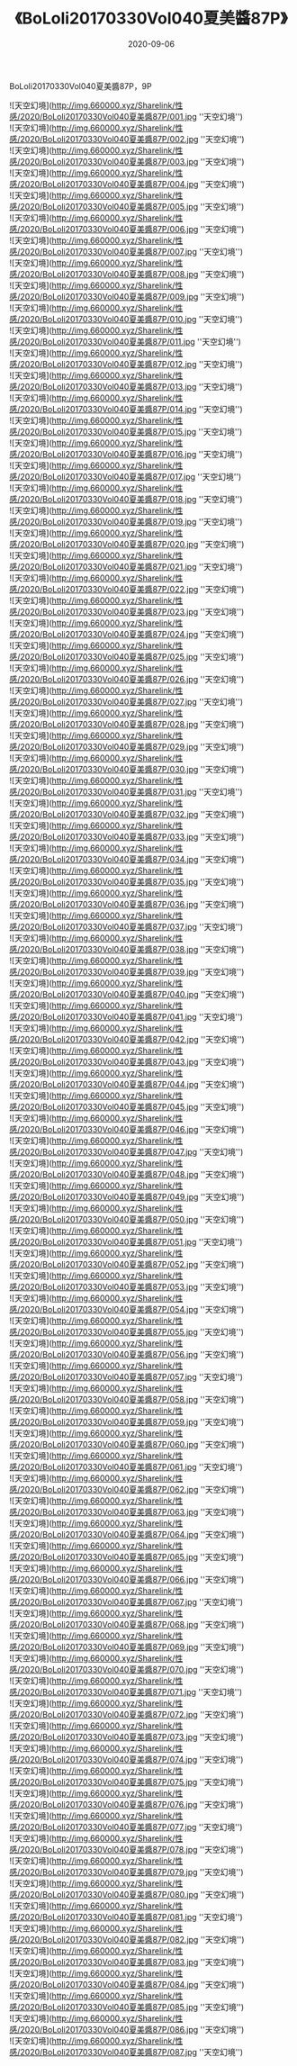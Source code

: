 ﻿---
layout: post
title:  《BoLoli20170330Vol040夏美醬87P》
date:   2020-09-06
img: http://img.660000.xyz/Sharelink/性感/2020/BoLoli20170330Vol040夏美醬87P/000.jpg
categories: [美女, 性感, 泳衣]
---

BoLoli20170330Vol040夏美醬87P，9P



![天空幻境](http://img.660000.xyz/Sharelink/性感/2020/BoLoli20170330Vol040夏美醬87P/001.jpg ''天空幻境'') <br>
![天空幻境](http://img.660000.xyz/Sharelink/性感/2020/BoLoli20170330Vol040夏美醬87P/002.jpg ''天空幻境'') <br>
![天空幻境](http://img.660000.xyz/Sharelink/性感/2020/BoLoli20170330Vol040夏美醬87P/003.jpg ''天空幻境'') <br>
![天空幻境](http://img.660000.xyz/Sharelink/性感/2020/BoLoli20170330Vol040夏美醬87P/004.jpg ''天空幻境'') <br>
![天空幻境](http://img.660000.xyz/Sharelink/性感/2020/BoLoli20170330Vol040夏美醬87P/005.jpg ''天空幻境'') <br>
![天空幻境](http://img.660000.xyz/Sharelink/性感/2020/BoLoli20170330Vol040夏美醬87P/006.jpg ''天空幻境'') <br>
![天空幻境](http://img.660000.xyz/Sharelink/性感/2020/BoLoli20170330Vol040夏美醬87P/007.jpg ''天空幻境'') <br>
![天空幻境](http://img.660000.xyz/Sharelink/性感/2020/BoLoli20170330Vol040夏美醬87P/008.jpg ''天空幻境'') <br>
![天空幻境](http://img.660000.xyz/Sharelink/性感/2020/BoLoli20170330Vol040夏美醬87P/009.jpg ''天空幻境'') <br>
![天空幻境](http://img.660000.xyz/Sharelink/性感/2020/BoLoli20170330Vol040夏美醬87P/010.jpg ''天空幻境'') <br>
![天空幻境](http://img.660000.xyz/Sharelink/性感/2020/BoLoli20170330Vol040夏美醬87P/011.jpg ''天空幻境'') <br>
![天空幻境](http://img.660000.xyz/Sharelink/性感/2020/BoLoli20170330Vol040夏美醬87P/012.jpg ''天空幻境'') <br>
![天空幻境](http://img.660000.xyz/Sharelink/性感/2020/BoLoli20170330Vol040夏美醬87P/013.jpg ''天空幻境'') <br>
![天空幻境](http://img.660000.xyz/Sharelink/性感/2020/BoLoli20170330Vol040夏美醬87P/014.jpg ''天空幻境'') <br>
![天空幻境](http://img.660000.xyz/Sharelink/性感/2020/BoLoli20170330Vol040夏美醬87P/015.jpg ''天空幻境'') <br>
![天空幻境](http://img.660000.xyz/Sharelink/性感/2020/BoLoli20170330Vol040夏美醬87P/016.jpg ''天空幻境'') <br>
![天空幻境](http://img.660000.xyz/Sharelink/性感/2020/BoLoli20170330Vol040夏美醬87P/017.jpg ''天空幻境'') <br>
![天空幻境](http://img.660000.xyz/Sharelink/性感/2020/BoLoli20170330Vol040夏美醬87P/018.jpg ''天空幻境'') <br>
![天空幻境](http://img.660000.xyz/Sharelink/性感/2020/BoLoli20170330Vol040夏美醬87P/019.jpg ''天空幻境'') <br>
![天空幻境](http://img.660000.xyz/Sharelink/性感/2020/BoLoli20170330Vol040夏美醬87P/020.jpg ''天空幻境'') <br>
![天空幻境](http://img.660000.xyz/Sharelink/性感/2020/BoLoli20170330Vol040夏美醬87P/021.jpg ''天空幻境'') <br>
![天空幻境](http://img.660000.xyz/Sharelink/性感/2020/BoLoli20170330Vol040夏美醬87P/022.jpg ''天空幻境'') <br>
![天空幻境](http://img.660000.xyz/Sharelink/性感/2020/BoLoli20170330Vol040夏美醬87P/023.jpg ''天空幻境'') <br>
![天空幻境](http://img.660000.xyz/Sharelink/性感/2020/BoLoli20170330Vol040夏美醬87P/024.jpg ''天空幻境'') <br>
![天空幻境](http://img.660000.xyz/Sharelink/性感/2020/BoLoli20170330Vol040夏美醬87P/025.jpg ''天空幻境'') <br>
![天空幻境](http://img.660000.xyz/Sharelink/性感/2020/BoLoli20170330Vol040夏美醬87P/026.jpg ''天空幻境'') <br>
![天空幻境](http://img.660000.xyz/Sharelink/性感/2020/BoLoli20170330Vol040夏美醬87P/027.jpg ''天空幻境'') <br>
![天空幻境](http://img.660000.xyz/Sharelink/性感/2020/BoLoli20170330Vol040夏美醬87P/028.jpg ''天空幻境'') <br>
![天空幻境](http://img.660000.xyz/Sharelink/性感/2020/BoLoli20170330Vol040夏美醬87P/029.jpg ''天空幻境'') <br>
![天空幻境](http://img.660000.xyz/Sharelink/性感/2020/BoLoli20170330Vol040夏美醬87P/030.jpg ''天空幻境'') <br>
![天空幻境](http://img.660000.xyz/Sharelink/性感/2020/BoLoli20170330Vol040夏美醬87P/031.jpg ''天空幻境'') <br>
![天空幻境](http://img.660000.xyz/Sharelink/性感/2020/BoLoli20170330Vol040夏美醬87P/032.jpg ''天空幻境'') <br>
![天空幻境](http://img.660000.xyz/Sharelink/性感/2020/BoLoli20170330Vol040夏美醬87P/033.jpg ''天空幻境'') <br>
![天空幻境](http://img.660000.xyz/Sharelink/性感/2020/BoLoli20170330Vol040夏美醬87P/034.jpg ''天空幻境'') <br>
![天空幻境](http://img.660000.xyz/Sharelink/性感/2020/BoLoli20170330Vol040夏美醬87P/035.jpg ''天空幻境'') <br>
![天空幻境](http://img.660000.xyz/Sharelink/性感/2020/BoLoli20170330Vol040夏美醬87P/036.jpg ''天空幻境'') <br>
![天空幻境](http://img.660000.xyz/Sharelink/性感/2020/BoLoli20170330Vol040夏美醬87P/037.jpg ''天空幻境'') <br>
![天空幻境](http://img.660000.xyz/Sharelink/性感/2020/BoLoli20170330Vol040夏美醬87P/038.jpg ''天空幻境'') <br>
![天空幻境](http://img.660000.xyz/Sharelink/性感/2020/BoLoli20170330Vol040夏美醬87P/039.jpg ''天空幻境'') <br>
![天空幻境](http://img.660000.xyz/Sharelink/性感/2020/BoLoli20170330Vol040夏美醬87P/040.jpg ''天空幻境'') <br>
![天空幻境](http://img.660000.xyz/Sharelink/性感/2020/BoLoli20170330Vol040夏美醬87P/041.jpg ''天空幻境'') <br>
![天空幻境](http://img.660000.xyz/Sharelink/性感/2020/BoLoli20170330Vol040夏美醬87P/042.jpg ''天空幻境'') <br>
![天空幻境](http://img.660000.xyz/Sharelink/性感/2020/BoLoli20170330Vol040夏美醬87P/043.jpg ''天空幻境'') <br>
![天空幻境](http://img.660000.xyz/Sharelink/性感/2020/BoLoli20170330Vol040夏美醬87P/044.jpg ''天空幻境'') <br>
![天空幻境](http://img.660000.xyz/Sharelink/性感/2020/BoLoli20170330Vol040夏美醬87P/045.jpg ''天空幻境'') <br>
![天空幻境](http://img.660000.xyz/Sharelink/性感/2020/BoLoli20170330Vol040夏美醬87P/046.jpg ''天空幻境'') <br>
![天空幻境](http://img.660000.xyz/Sharelink/性感/2020/BoLoli20170330Vol040夏美醬87P/047.jpg ''天空幻境'') <br>
![天空幻境](http://img.660000.xyz/Sharelink/性感/2020/BoLoli20170330Vol040夏美醬87P/048.jpg ''天空幻境'') <br>
![天空幻境](http://img.660000.xyz/Sharelink/性感/2020/BoLoli20170330Vol040夏美醬87P/049.jpg ''天空幻境'') <br>
![天空幻境](http://img.660000.xyz/Sharelink/性感/2020/BoLoli20170330Vol040夏美醬87P/050.jpg ''天空幻境'') <br>
![天空幻境](http://img.660000.xyz/Sharelink/性感/2020/BoLoli20170330Vol040夏美醬87P/051.jpg ''天空幻境'') <br>
![天空幻境](http://img.660000.xyz/Sharelink/性感/2020/BoLoli20170330Vol040夏美醬87P/052.jpg ''天空幻境'') <br>
![天空幻境](http://img.660000.xyz/Sharelink/性感/2020/BoLoli20170330Vol040夏美醬87P/053.jpg ''天空幻境'') <br>
![天空幻境](http://img.660000.xyz/Sharelink/性感/2020/BoLoli20170330Vol040夏美醬87P/054.jpg ''天空幻境'') <br>
![天空幻境](http://img.660000.xyz/Sharelink/性感/2020/BoLoli20170330Vol040夏美醬87P/055.jpg ''天空幻境'') <br>
![天空幻境](http://img.660000.xyz/Sharelink/性感/2020/BoLoli20170330Vol040夏美醬87P/056.jpg ''天空幻境'') <br>
![天空幻境](http://img.660000.xyz/Sharelink/性感/2020/BoLoli20170330Vol040夏美醬87P/057.jpg ''天空幻境'') <br>
![天空幻境](http://img.660000.xyz/Sharelink/性感/2020/BoLoli20170330Vol040夏美醬87P/058.jpg ''天空幻境'') <br>
![天空幻境](http://img.660000.xyz/Sharelink/性感/2020/BoLoli20170330Vol040夏美醬87P/059.jpg ''天空幻境'') <br>
![天空幻境](http://img.660000.xyz/Sharelink/性感/2020/BoLoli20170330Vol040夏美醬87P/060.jpg ''天空幻境'') <br>
![天空幻境](http://img.660000.xyz/Sharelink/性感/2020/BoLoli20170330Vol040夏美醬87P/061.jpg ''天空幻境'') <br>
![天空幻境](http://img.660000.xyz/Sharelink/性感/2020/BoLoli20170330Vol040夏美醬87P/062.jpg ''天空幻境'') <br>
![天空幻境](http://img.660000.xyz/Sharelink/性感/2020/BoLoli20170330Vol040夏美醬87P/063.jpg ''天空幻境'') <br>
![天空幻境](http://img.660000.xyz/Sharelink/性感/2020/BoLoli20170330Vol040夏美醬87P/064.jpg ''天空幻境'') <br>
![天空幻境](http://img.660000.xyz/Sharelink/性感/2020/BoLoli20170330Vol040夏美醬87P/065.jpg ''天空幻境'') <br>
![天空幻境](http://img.660000.xyz/Sharelink/性感/2020/BoLoli20170330Vol040夏美醬87P/066.jpg ''天空幻境'') <br>
![天空幻境](http://img.660000.xyz/Sharelink/性感/2020/BoLoli20170330Vol040夏美醬87P/067.jpg ''天空幻境'') <br>
![天空幻境](http://img.660000.xyz/Sharelink/性感/2020/BoLoli20170330Vol040夏美醬87P/068.jpg ''天空幻境'') <br>
![天空幻境](http://img.660000.xyz/Sharelink/性感/2020/BoLoli20170330Vol040夏美醬87P/069.jpg ''天空幻境'') <br>
![天空幻境](http://img.660000.xyz/Sharelink/性感/2020/BoLoli20170330Vol040夏美醬87P/070.jpg ''天空幻境'') <br>
![天空幻境](http://img.660000.xyz/Sharelink/性感/2020/BoLoli20170330Vol040夏美醬87P/071.jpg ''天空幻境'') <br>
![天空幻境](http://img.660000.xyz/Sharelink/性感/2020/BoLoli20170330Vol040夏美醬87P/072.jpg ''天空幻境'') <br>
![天空幻境](http://img.660000.xyz/Sharelink/性感/2020/BoLoli20170330Vol040夏美醬87P/073.jpg ''天空幻境'') <br>
![天空幻境](http://img.660000.xyz/Sharelink/性感/2020/BoLoli20170330Vol040夏美醬87P/074.jpg ''天空幻境'') <br>
![天空幻境](http://img.660000.xyz/Sharelink/性感/2020/BoLoli20170330Vol040夏美醬87P/075.jpg ''天空幻境'') <br>
![天空幻境](http://img.660000.xyz/Sharelink/性感/2020/BoLoli20170330Vol040夏美醬87P/076.jpg ''天空幻境'') <br>
![天空幻境](http://img.660000.xyz/Sharelink/性感/2020/BoLoli20170330Vol040夏美醬87P/077.jpg ''天空幻境'') <br>
![天空幻境](http://img.660000.xyz/Sharelink/性感/2020/BoLoli20170330Vol040夏美醬87P/078.jpg ''天空幻境'') <br>
![天空幻境](http://img.660000.xyz/Sharelink/性感/2020/BoLoli20170330Vol040夏美醬87P/079.jpg ''天空幻境'') <br>
![天空幻境](http://img.660000.xyz/Sharelink/性感/2020/BoLoli20170330Vol040夏美醬87P/080.jpg ''天空幻境'') <br>
![天空幻境](http://img.660000.xyz/Sharelink/性感/2020/BoLoli20170330Vol040夏美醬87P/081.jpg ''天空幻境'') <br>
![天空幻境](http://img.660000.xyz/Sharelink/性感/2020/BoLoli20170330Vol040夏美醬87P/082.jpg ''天空幻境'') <br>
![天空幻境](http://img.660000.xyz/Sharelink/性感/2020/BoLoli20170330Vol040夏美醬87P/083.jpg ''天空幻境'') <br>
![天空幻境](http://img.660000.xyz/Sharelink/性感/2020/BoLoli20170330Vol040夏美醬87P/084.jpg ''天空幻境'') <br>
![天空幻境](http://img.660000.xyz/Sharelink/性感/2020/BoLoli20170330Vol040夏美醬87P/085.jpg ''天空幻境'') <br>
![天空幻境](http://img.660000.xyz/Sharelink/性感/2020/BoLoli20170330Vol040夏美醬87P/086.jpg ''天空幻境'') <br>
![天空幻境](http://img.660000.xyz/Sharelink/性感/2020/BoLoli20170330Vol040夏美醬87P/087.jpg ''天空幻境'') <br>